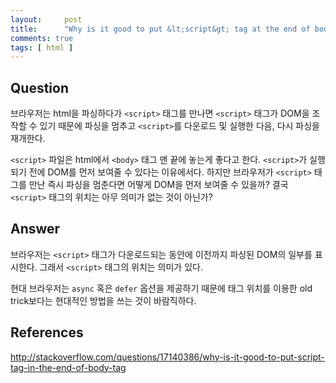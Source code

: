 ```yaml
---
layout:     post
title:      "Why is it good to put &lt;script&gt; tag at the end of body tag"
comments: true
tags: [ html ]
---
```


## Question

브라우저는 html을 파싱하다가 `<script>` 태그를 만나면 `<script>` 태그가 DOM을 조작할 수 있기 때문에 파싱을 멈추고 `<script>`를 다운로드 및 실행한 다음, 다시 파싱을 재개한다.

`<script>` 파일은 html에서 `<body>` 태그 맨 끝에 놓는게 좋다고 한다. `<script>`가 실행되기 전에 DOM를 먼저 보여줄 수 있다는 이유에서다. 하지만 브라우저가 `<script>` 태그를 만난 즉시 파싱을 멈춘다면 어떻게 DOM을 먼저 보여줄 수 있을까? 결국 `<script>` 태그의 위치는 아무 의미가 없는 것이 아닌가?

## Answer

브라우저는 `<script>` 태그가 다운로드되는 동안에 이전까지 파싱된 DOM의 일부를 표시한다. 그래서 `<script>` 태그의 위치는 의미가 있다.

현대 브라우저는 `async` 혹은 `defer` 옵션을 제공하기 때문에 태그 위치를 이용한 old trick보다는 현대적인 방법을 쓰는 것이 바람직하다.

## References
<http://stackoverflow.com/questions/17140386/why-is-it-good-to-put-script-tag-in-the-end-of-body-tag>
